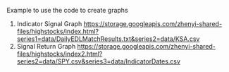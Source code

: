 Example to use the code to create graphs
1. Indicator Signal Graph
https://storage.googleapis.com/zhenyi-shared-files/highstocks/index.html?series1=data/DailyEDLMatchResults.txt&series2=data/KSA.csv
2. Signal Return Graph
https://storage.googleapis.com/zhenyi-shared-files/highstocks/index2.html?series2=data/SPY.csv&series3=data/IndicatorDates.csv
